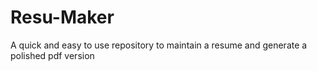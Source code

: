 # Resu-Maker
A quick and easy to use repository to maintain a resume and generate a polished pdf version
